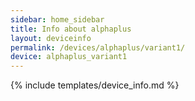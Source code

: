 ```yaml
---
sidebar: home_sidebar
title: Info about alphaplus
layout: deviceinfo
permalink: /devices/alphaplus/variant1/
device: alphaplus_variant1
---
```

{% include templates/device_info.md %}
